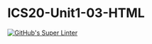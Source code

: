 # ICS20-Unit1-03-HTML

[![GitHub's Super Linter](https://github.com/<Brayden-Blank>/<ICS20-Unit1-03-HTML>/workflows/GitHub's%20Super%20Linter/badge.svg)](https://github.com/<Brayden-Blank>/<ICS20-Unit1-03-HTML>/actions)
